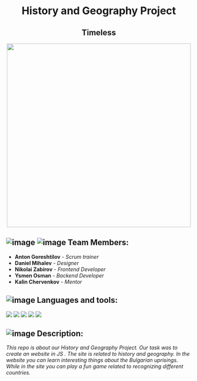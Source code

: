 <h1 align="center">History and Geography Project</h1>
<h2 align="center">Timeless</h6>
<p align="center">
<img src="https://cdn.discordapp.com/attachments/950443893671989328/952621584802275418/Untitled.png" width="500px">
</p>


## ![image](https://user-images.githubusercontent.com/85336805/156881710-58bfc307-914b-4620-8ada-5b0decbdac77.png) ![image](https://user-images.githubusercontent.com/85336805/156881728-6df99c24-8398-4f77-9300-640336fbf852.png) Team Members:
* **Anton Goreshtilov** - *Scrum trainer* 
* **Daniel Mihalev** - *Designer* 
* **Nikolai Zabirov** - *Frontend Developer* 
* **Ysmen Osman** - *Backend Developer* 
* **Kalin Chervenkov** - *Mentor* 


## ![image](https://user-images.githubusercontent.com/85336805/156881807-16f8d6d6-2551-41a2-933a-18d08030bf12.png) Languages and tools:

<p align="left"> 
    <img src="https://img.icons8.com/color/48/000000/html-5.png"/> 
    <img src="https://img.icons8.com/color/48/000000/css3.png"/> 
    <img src="https://img.icons8.com/color/48/000000/visual-studio-code-2019.png"/>
    <img src="https://img.icons8.com/material-outlined/2x/figma.png"/>
    <img src="https://img.icons8.com/plumpy/2x/javascript.png"/>
    
## ![image](https://user-images.githubusercontent.com/85336805/156881781-bb34e399-798a-443f-b7a6-8f67573a7310.png) Description:
    

*This repo is about our History and Geography Project. Our task was to create an website in JS . 
The site is related to history and geography. 
In the website you can learn interesting things about the Bulgarian uprisings.
While in the site you can play a fun game related to recognizing different countries.*
